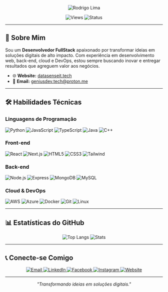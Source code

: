 <p align="center">
  <img src="https://readme-typing-svg.herokuapp.com?font=Fira+Code&size=30&pause=500&color=0077B5&center=true&vCenter=true&width=435&lines=Rodrigo+Lima" alt="Rodrigo Lima" />
</p>

<p align="center">
  <img src="https://komarev.com/ghpvc/?username=geniusdev-tech&label=Profile%20Views&color=0077B5&style=flat-square" alt="Views" />
  <img src="https://img.shields.io/badge/Status-Active-28A745?style=flat-square" alt="Status" />
</p>

---

## 🚀 Sobre Mim
Sou um **Desenvolvedor FullStack** apaixonado por transformar ideias em soluções digitais de alto impacto. Com experiência em desenvolvimento web, back-end, cloud e DevOps, estou sempre buscando inovar e entregar resultados que agreguem valor aos negócios.

- 🌐 **Website:** [datasenseit.tech](https://datasenseit.tech/)
- 📧 **Email:** geniusdev.tech@proton.me

---

## 🛠️ Habilidades Técnicas
### Linguagens de Programação
<p>
  <img src="https://img.shields.io/badge/Python-98%25-3776AB?style=flat-square&logo=python&logoColor=white" alt="Python" />
  <img src="https://img.shields.io/badge/JavaScript-90%25-F7DF1E?style=flat-square&logo=javascript&logoColor=black" alt="JavaScript" />
  <img src="https://img.shields.io/badge/TypeScript-85%25-3178C6?style=flat-square&logo=typescript&logoColor=white" alt="TypeScript" />
  <img src="https://img.shields.io/badge/Java-80%25-B07219?style=flat-square&logo=java&logoColor=white" alt="Java" />
  <img src="https://img.shields.io/badge/C%2B%2B-75%25-00599C?style=flat-square&logo=c%2B%2B&logoColor=white" alt="C++" />
</p>

### Front-end
<p>
  <img src="https://img.shields.io/badge/React-93%25-61DAFB?style=flat-square&logo=react&logoColor=black" alt="React" />
  <img src="https://img.shields.io/badge/Next.js-88%25-000000?style=flat-square&logo=next.js&logoColor=white" alt="Next.js" />
  <img src="https://img.shields.io/badge/HTML5-90%25-E34F26?style=flat-square&logo=html5&logoColor=white" alt="HTML5" />
  <img src="https://img.shields.io/badge/CSS3-85%25-1572B6?style=flat-square&logo=css3&logoColor=white" alt="CSS3" />
  <img src="https://img.shields.io/badge/Tailwind-80%25-38B2AC?style=flat-square&logo=tailwindcss&logoColor=white" alt="Tailwind" />
</p>

### Back-end
<p>
  <img src="https://img.shields.io/badge/Node.js-90%25-339933?style=flat-square&logo=node.js&logoColor=white" alt="Node.js" />
  <img src="https://img.shields.io/badge/Express-85%25-000000?style=flat-square&logo=express&logoColor=white" alt="Express" />
  <img src="https://img.shields.io/badge/MongoDB-80%25-47A248?style=flat-square&logo=mongodb&logoColor=white" alt="MongoDB" />
  <img src="https://img.shields.io/badge/MySQL-75%25-4479A1?style=flat-square&logo=mysql&logoColor=white" alt="MySQL" />
</p>

### Cloud & DevOps
<p>
  <img src="https://img.shields.io/badge/AWS-90%25-FF9900?style=flat-square&logo=amazonaws&logoColor=white" alt="AWS" />
  <img src="https://img.shields.io/badge/Azure-85%25-0089D6?style=flat-square&logo=microsoftazure&logoColor=white" alt="Azure" />
  <img src="https://img.shields.io/badge/Docker-87%25-2496ED?style=flat-square&logo=docker&logoColor=white" alt="Docker" />
  <img src="https://img.shields.io/badge/Git-95%25-F05032?style=flat-square&logo=git&logoColor=white" alt="Git" />
  <img src="https://img.shields.io/badge/Linux-85%25-FCC624?style=flat-square&logo=linux&logoColor=black" alt="Linux" />
</p>

---

## 📊 Estatísticas do GitHub
<p align="center">
  <img src="https://github-readme-stats.vercel.app/api/top-langs/?username=geniusdev-tech&show_icons=true&locale=en&layout=compact&theme=light" alt="Top Langs" />
  <img src="https://github-readme-stats.vercel.app/api?username=geniusdev-tech&show_icons=true&locale=en&theme=light" alt="Stats" />
</p>

---

## 📞 Conecte-se Comigo
<p align="center">
  <a href="mailto:geniusdev.tech@proton.me">
    <img src="https://img.shields.io/badge/-Email-%23D14836.svg?&style=for-the-badge&logo=gmail&logoColor=white" alt="Email" />
  </a>
  <a href="https://linkedin.com/in/geniusdev" target="_blank">
    <img src="https://img.shields.io/badge/-LinkedIn-%230077B5.svg?&style=for-the-badge&logo=linkedin&logoColor=white" alt="LinkedIn" />
  </a>
  <a href="https://fb.com/datasenseit" target="_blank">
    <img src="https://img.shields.io/badge/-Facebook-%231877F2.svg?&style=for-the-badge&logo=facebook&logoColor=white" alt="Facebook" />
  </a>
  <a href="https://instagram.com/datasense.it" target="_blank">
    <img src="https://img.shields.io/badge/-Instagram-%23E4405F.svg?&style=for-the-badge&logo=instagram&logoColor=white" alt="Instagram" />
  </a>
  <a href="https://datasenseit.tech/" target="_blank">
    <img src="https://img.shields.io/badge/-Website-%23000000.svg?&style=for-the-badge&logo=google-chrome&logoColor=white" alt="Website" />
  </a>
</p>

---

<p align="center">
  <em>"Transformando ideias em soluções digitais."</em>
</p>
